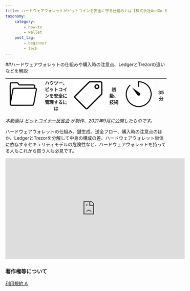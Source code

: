 ```yaml
---
title: ハードウェアウォレットがビットコインを安全に守る仕組みとは【株式会社AndGo 原利英 氏】
taxonomy:
    category:
        - how-to
        - wallet
    post_tag:
        - beginner
        - tech
---
```


##ハードウェアウォレットの仕組みや購入時の注意点、LedgerとTrezorの違いなどを解説

|  ![Category](/_images/category.png)  |  ハウツー、ビットコインを安全に管理するには |  ![Tag](/_images/tag.png)  |  初級、技術  | ![Time](/_images/timer.png)  |  35分  |
| ---- | ---- | ---- | ---- | ---- | ---- |

*本動画は [ビットコイナー反省会](https://www.youtube.com/channel/UCRP9Ij6gL9IViB7MS3Ez9aw) が制作、2021年9月に公開したものです。*

ハードウェアウォレットの仕組み、鍵生成、送金フロー、購入時の注意点のほか、LedgerとTrezorを分解して中身の構成の差、ハードウェアウォレット単体に依存するセキュリティモデルの危険性など、ハードウェアウォレットを持ってる人もこれから買う人も必見です。

<center><iframe width="560" height="315" src="https://www.youtube.com/embed/aimC1r4VdFE" title="YouTube video player" frameborder="0" allow="accelerometer; autoplay; clipboard-write; encrypted-media; gyroscope; picture-in-picture" allowfullscreen=""></iframe></center>


### 著作権等について
[利用規約 A](https://lostinbitcoin.jp/copyright/#uaa)
